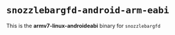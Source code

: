 # `snozzlebargfd-android-arm-eabi`

This is the **armv7-linux-androideabi** binary for `snozzlebargfd`

